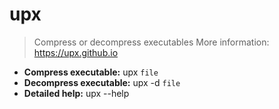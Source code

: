 # upx
> Compress or decompress executables
> More information: <https://upx.github.io>
- **Compress executable:**
upx `file`
- **Decompress executable:**
upx -d `file`
- **Detailed help:**
upx --help

